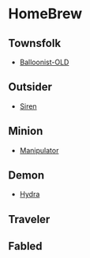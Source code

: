 # HomeBrew

## Townsfolk
- [Balloonist-OLD](https://github.com/yoyosource/BOTC-HomeBrew/tree/master/Townsfolk/Balloonist-OLD)

## Outsider
- [Siren](https://github.com/yoyosource/BOTC-HomeBrew/tree/master/Outsider/Siren)

## Minion
- [Manipulator](https://github.com/yoyosource/BOTC-HomeBrew/tree/master/Minion/Manipulator)

## Demon
- [Hydra](https://github.com/yoyosource/BOTC-HomeBrew/tree/master/Demon/Hydra)

## Traveler

## Fabled
